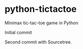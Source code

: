 # python-tictactoe
Minimax tic-tac-toe game in Python

Initial commit

Second commit with Sourcetree.

